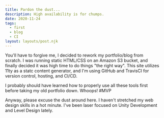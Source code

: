 ```yaml
---
title: Pardon the dust...
description: High availability is for chumps.
date: 2020-11-24
tags:
  - first
  - blog
  - CI
layout: layouts/post.njk
---
```

You'll have to forgive me, I decided to rework my portfolio/blog from scratch. I was running static HTML/CSS on an Amazon S3 bucket, and finally decided it was high time to do things "the right way". This site utilizes 11ty as a statc content generator, and I'm using GitHub and TravisCI for version control, hosting, and CI/CD. 

I probably should have learned how to properly use all these tools first before taking my old portfolio down. Whoops! #MVP

Anyway, please excuse the dust around here. I haven't stretched my web design skills in a hot minute. I've been laser focused on Unity Development and Level Design lately. 